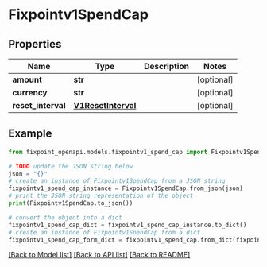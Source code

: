 # Fixpointv1SpendCap


## Properties

Name | Type | Description | Notes
------------ | ------------- | ------------- | -------------
**amount** | **str** |  | [optional] 
**currency** | **str** |  | [optional] 
**reset_interval** | [**V1ResetInterval**](V1ResetInterval.md) |  | [optional] 

## Example

```python
from fixpoint_openapi.models.fixpointv1_spend_cap import Fixpointv1SpendCap

# TODO update the JSON string below
json = "{}"
# create an instance of Fixpointv1SpendCap from a JSON string
fixpointv1_spend_cap_instance = Fixpointv1SpendCap.from_json(json)
# print the JSON string representation of the object
print(Fixpointv1SpendCap.to_json())

# convert the object into a dict
fixpointv1_spend_cap_dict = fixpointv1_spend_cap_instance.to_dict()
# create an instance of Fixpointv1SpendCap from a dict
fixpointv1_spend_cap_form_dict = fixpointv1_spend_cap.from_dict(fixpointv1_spend_cap_dict)
```
[[Back to Model list]](../README.md#documentation-for-models) [[Back to API list]](../README.md#documentation-for-api-endpoints) [[Back to README]](../README.md)


